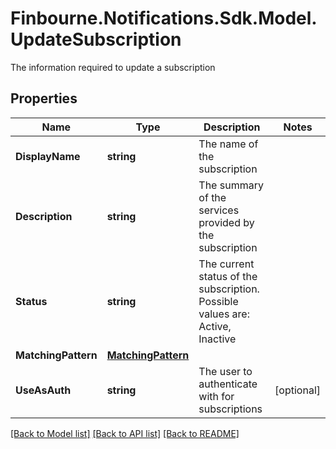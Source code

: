 # Finbourne.Notifications.Sdk.Model.UpdateSubscription
The information required to update a subscription

## Properties

Name | Type | Description | Notes
------------ | ------------- | ------------- | -------------
**DisplayName** | **string** | The name of the subscription | 
**Description** | **string** | The summary of the services provided by the subscription | 
**Status** | **string** | The current status of the subscription. Possible values are: Active, Inactive | 
**MatchingPattern** | [**MatchingPattern**](MatchingPattern.md) |  | 
**UseAsAuth** | **string** | The user to authenticate with for subscriptions | [optional] 

[[Back to Model list]](../README.md#documentation-for-models) [[Back to API list]](../README.md#documentation-for-api-endpoints) [[Back to README]](../README.md)

